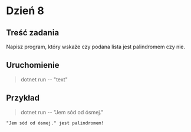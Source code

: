 # Dzień 8

## Treść zadania
Napisz program, który wskaże czy podana lista jest palindromem czy nie.

## Uruchomienie
> dotnet run -- "text"

## Przykład 
> dotnet run -- "Jem sód od ósmej."

```
"Jem sód od ósmej." jest palindromem!
```